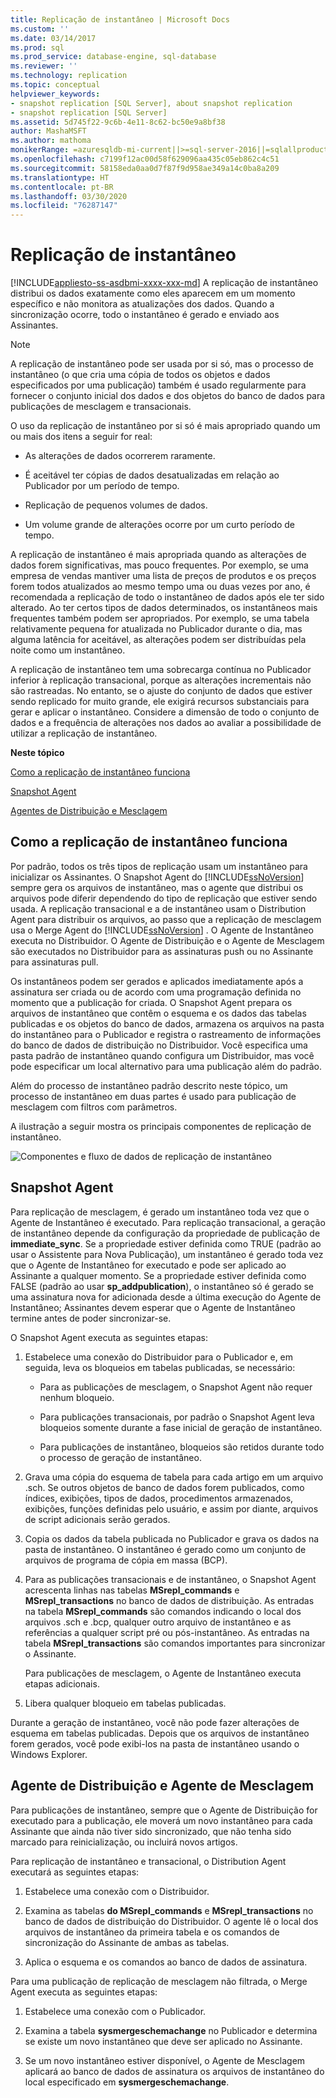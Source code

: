 ```yaml
---
title: Replicação de instantâneo | Microsoft Docs
ms.custom: ''
ms.date: 03/14/2017
ms.prod: sql
ms.prod_service: database-engine, sql-database
ms.reviewer: ''
ms.technology: replication
ms.topic: conceptual
helpviewer_keywords:
- snapshot replication [SQL Server], about snapshot replication
- snapshot replication [SQL Server]
ms.assetid: 5d745f22-9c6b-4e11-8c62-bc50e9a8bf38
author: MashaMSFT
ms.author: mathoma
monikerRange: =azuresqldb-mi-current||>=sql-server-2016||=sqlallproducts-allversions
ms.openlocfilehash: c7199f12ac00d58f629096aa435c05eb862c4c51
ms.sourcegitcommit: 58158eda0aa0d7f87f9d958ae349a14c0ba8a209
ms.translationtype: HT
ms.contentlocale: pt-BR
ms.lasthandoff: 03/30/2020
ms.locfileid: "76287147"
---
```

# <a name="snapshot-replication"></a>Replicação de instantâneo
[!INCLUDE[appliesto-ss-asdbmi-xxxx-xxx-md](../../includes/appliesto-ss-asdbmi-xxxx-xxx-md.md)]
  A replicação de instantâneo distribui os dados exatamente como eles aparecem em um momento específico e não monitora as atualizações dos dados. Quando a sincronização ocorre, todo o instantâneo é gerado e enviado aos Assinantes.  
  
> [!NOTE]  
>  A replicação de instantâneo pode ser usada por si só, mas o processo de instantâneo (o que cria uma cópia de todos os objetos e dados especificados por uma publicação) também é usado regularmente para fornecer o conjunto inicial dos dados e dos objetos do banco de dados para publicações de mesclagem e transacionais.  
  
 O uso da replicação de instantâneo por si só é mais apropriado quando um ou mais dos itens a seguir for real:  
  
-   As alterações de dados ocorrerem raramente.  
  
-   É aceitável ter cópias de dados desatualizadas em relação ao Publicador por um período de tempo.  
  
-   Replicação de pequenos volumes de dados.  
  
-   Um volume grande de alterações ocorre por um curto período de tempo.  
  
 A replicação de instantâneo é mais apropriada quando as alterações de dados forem significativas, mas pouco frequentes. Por exemplo, se uma empresa de vendas mantiver uma lista de preços de produtos e os preços forem todos atualizados ao mesmo tempo uma ou duas vezes por ano, é recomendada a replicação de todo o instantâneo de dados após ele ter sido alterado. Ao ter certos tipos de dados determinados, os instantâneos mais frequentes também podem ser apropriados. Por exemplo, se uma tabela relativamente pequena for atualizada no Publicador durante o dia, mas alguma latência for aceitável, as alterações podem ser distribuídas pela noite como um instantâneo.  
  
 A replicação de instantâneo tem uma sobrecarga contínua no Publicador inferior à replicação transacional, porque as alterações incrementais não são rastreadas. No entanto, se o ajuste do conjunto de dados que estiver sendo replicado for muito grande, ele exigirá recursos substanciais para gerar e aplicar o instantâneo. Considere a dimensão de todo o conjunto de dados e a frequência de alterações nos dados ao avaliar a possibilidade de utilizar a replicação de instantâneo.  
  
 **Neste tópico**  
  
 [Como a replicação de instantâneo funciona](#HowWorks)  
  
 [Snapshot Agent](#SnapshotAgent)  
  
 [Agentes de Distribuição e Mesclagem](#DistAgent)  
  
##  <a name="how-snapshot-replication-works"></a><a name="HowWorks"></a> Como a replicação de instantâneo funciona  
 Por padrão, todos os três tipos de replicação usam um instantâneo para inicializar os Assinantes. O Snapshot Agent do [!INCLUDE[ssNoVersion](../../includes/ssnoversion-md.md)] sempre gera os arquivos de instantâneo, mas o agente que distribui os arquivos pode diferir dependendo do tipo de replicação que estiver sendo usada. A replicação transacional e a de instantâneo usam o Distribution Agent para distribuir os arquivos, ao passo que a replicação de mesclagem usa o Merge Agent do [!INCLUDE[ssNoVersion](../../includes/ssnoversion-md.md)] . O Agente de Instantâneo executa no Distribuidor. O Agente de Distribuição e o Agente de Mesclagem são executados no Distribuidor para as assinaturas push ou no Assinante para assinaturas pull.  
  
 Os instantâneos podem ser gerados e aplicados imediatamente após a assinatura ser criada ou de acordo com uma programação definida no momento que a publicação for criada. O Snapshot Agent prepara os arquivos de instantâneo que contêm o esquema e os dados das tabelas publicadas e os objetos do banco de dados, armazena os arquivos na pasta do instantâneo para o Publicador e registra o rastreamento de informações do banco de dados de distribuição no Distribuidor. Você especifica uma pasta padrão de instantâneo quando configura um Distribuidor, mas você pode especificar um local alternativo para uma publicação além do padrão.  
  
 Além do processo de instantâneo padrão descrito neste tópico, um processo de instantâneo em duas partes é usado para publicação de mesclagem com filtros com parâmetros.  
  
 A ilustração a seguir mostra os principais componentes de replicação de instantâneo.  
  
 ![Componentes e fluxo de dados de replicação de instantâneo](../../relational-databases/replication/media/snapshot.gif "Componentes e fluxo de dados de replicação de instantâneo")  
  
##  <a name="snapshot-agent"></a><a name="SnapshotAgent"></a> Snapshot Agent  
 Para replicação de mesclagem, é gerado um instantâneo toda vez que o Agente de Instantâneo é executado. Para replicação transacional, a geração de instantâneo depende da configuração da propriedade de publicação de **immediate_sync**. Se a propriedade estiver definida como TRUE (padrão ao usar o Assistente para Nova Publicação), um instantâneo é gerado toda vez que o Agente de Instantâneo for executado e pode ser aplicado ao Assinante a qualquer momento. Se a propriedade estiver definida como FALSE (padrão ao usar **sp_addpublication**), o instantâneo só é gerado se uma assinatura nova for adicionada desde a última execução do Agente de Instantâneo; Assinantes devem esperar que o Agente de Instantâneo termine antes de poder sincronizar-se.  
  
 O Snapshot Agent executa as seguintes etapas:  
  
1.  Estabelece uma conexão do Distribuidor para o Publicador e, em seguida, leva os bloqueios em tabelas publicadas, se necessário:  
  
    -   Para as publicações de mesclagem, o Snapshot Agent não requer nenhum bloqueio.  
  
    -   Para publicações transacionais, por padrão o Snapshot Agent leva bloqueios somente durante a fase inicial de geração de instantâneo.  
  
    -   Para publicações de instantâneo, bloqueios são retidos durante todo o processo de geração de instantâneo.  
  
2.  Grava uma cópia do esquema de tabela para cada artigo em um arquivo .sch. Se outros objetos de banco de dados forem publicados, como índices, exibições, tipos de dados, procedimentos armazenados, exibições, funções definidas pelo usuário, e assim por diante, arquivos de script adicionais serão gerados.  
  
3.  Copia os dados da tabela publicada no Publicador e grava os dados na pasta de instantâneo. O instantâneo é gerado como um conjunto de arquivos de programa de cópia em massa (BCP).  
  
4.  Para as publicações transacionais e de instantâneo, o Snapshot Agent acrescenta linhas nas tabelas **MSrepl_commands** e **MSrepl_transactions** no banco de dados de distribuição. As entradas na tabela **MSrepl_commands** são comandos indicando o local dos arquivos .sch e .bcp, qualquer outro arquivo de instantâneo e as referências a qualquer script pré ou pós-instantâneo. As entradas na tabela **MSrepl_transactions** são comandos importantes para sincronizar o Assinante.  
  
     Para publicações de mesclagem, o Agente de Instantâneo executa etapas adicionais.  
  
5.  Libera qualquer bloqueio em tabelas publicadas.  
  
 Durante a geração de instantâneo, você não pode fazer alterações de esquema em tabelas publicadas. Depois que os arquivos de instantâneo forem gerados, você pode exibi-los na pasta de instantâneo usando o Windows Explorer.  
  
##  <a name="distribution-agent-and-merge-agent"></a><a name="DistAgent"></a> Agente de Distribuição e Agente de Mesclagem  
 Para publicações de instantâneo, sempre que o Agente de Distribuição for executado para a publicação, ele moverá um novo instantâneo para cada Assinante que ainda não tiver sido sincronizado, que não tenha sido marcado para reinicialização, ou incluirá novos artigos.  
  
 Para replicação de instantâneo e transacional, o Distribution Agent executará as seguintes etapas:  
  
1.  Estabelece uma conexão com o Distribuidor.  
  
2.  Examina as tabelas **do MSrepl_commands** e **MSrepl_transactions** no banco de dados de distribuição do Distribuidor. O agente lê o local dos arquivos de instantâneo da primeira tabela e os comandos de sincronização do Assinante de ambas as tabelas.  
  
3.  Aplica o esquema e os comandos ao banco de dados de assinatura.  
  
 Para uma publicação de replicação de mesclagem não filtrada, o Merge Agent executa as seguintes etapas:  
  
1.  Estabelece uma conexão com o Publicador.  
  
2.  Examina a tabela **sysmergeschemachange** no Publicador e determina se existe um novo instantâneo que deve ser aplicado no Assinante.  
  
3.  Se um novo instantâneo estiver disponível, o Agente de Mesclagem aplicará ao banco de dados de assinatura os arquivos de instantâneo do local especificado em **sysmergeschemachange**.  
  
  
